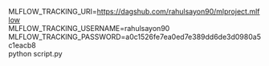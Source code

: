 MLFLOW_TRACKING_URI=https://dagshub.com/rahulsayon90/mlproject.mlflow \
MLFLOW_TRACKING_USERNAME=rahulsayon90 \
MLFLOW_TRACKING_PASSWORD=a0c1526fe7ea0ed7e389dd6de3d0980a5c1eacb8 \
python script.py